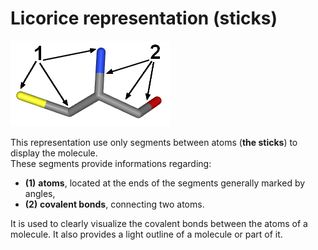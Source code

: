 # Licorice representation (sticks)
![Licorice](static/img/st1.png)   

This representation use only segments between atoms (**the sticks**) to display the molecule.     
These segments provide informations regarding:
* **(1)** **atoms**, located at the ends of the segments generally marked by angles, 
* **(2)** **covalent bonds**, connecting two atoms.  

It is used to clearly visualize the covalent bonds between the atoms of a molecule.
It also provides a light outline of a molecule or part of it.